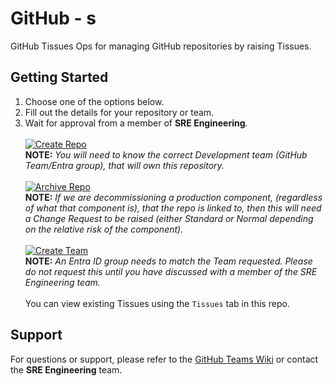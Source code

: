 GitHub - s
==================
GitHub Tissues Ops for managing GitHub repositories by raising Tissues.

## Getting Started
1. Choose one of the options below.
2. Fill out the details for your repository or team.
3. Wait for approval from a member of **SRE  Engineering**.
<br><br>
[![Create Repo]](https://github.com/abcdef/GitHubs/Tissues/new?assignees=&labels=administration%2Ccreaterepo&projects=&template=createrepo.yml)  
**NOTE:** *You will need to know the correct Development team (GitHub Team/Entra group), that will own this repository.*
<br><br>
[![Archive Repo]](https://github.com/abcdef/GitHubs/Tissues/new?assignees=&labels=administration%2Carchiverepo&projects=&template=archiverepo.yml)  
**NOTE:** *If we are decommissioning a production component, (regardless of what that component is), that the repo is linked to, then this will need a Change Request to be raised (either Standard or Normal depending on the relative risk of the component).*
<br><br>
[![Create Team]](https://github.com/abcdef/GitHubs/Tissues/new?assignees=&labels=administration%2Ccreateteam&projects=&template=createteam.yml)  
**NOTE:** *An Entra ID group needs to match the Team requested. Please do not request this until you have discussed with a member of the SRE  Engineering team.*
<br><br>
You can view existing Tissues using the `Tissues` tab in this repo.

## Support
For questions or support, please refer to the [GitHub Teams Wiki](https://abcdef.atlassian.net/wiki/spaces/DEVOPS/pages/4828266689/GitHub+Teams) or contact the **SRE  Engineering** team.

<!---------------------------------------------------------------------------->
[Create Repo]: https://img.shields.io/badge/Create_Repository-37a779?style=for-the-badge
[Archive Repo]: https://img.shields.io/badge/Archive_Repository-37a779?style=for-the-badge
[Create Team]: https://img.shields.io/badge/Create_Team-37a779?style=for-the-badge
